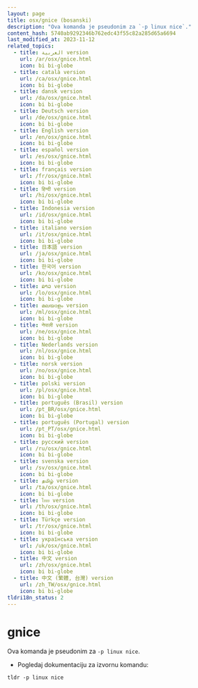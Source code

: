 ```yaml
---
layout: page
title: osx/gnice (bosanski)
description: "Ova komanda je pseudonim za `-p linux nice`."
content_hash: 5740ab9292346b762edc43f55c82a285d65a6694
last_modified_at: 2023-11-12
related_topics:
  - title: العربية version
    url: /ar/osx/gnice.html
    icon: bi bi-globe
  - title: català version
    url: /ca/osx/gnice.html
    icon: bi bi-globe
  - title: dansk version
    url: /da/osx/gnice.html
    icon: bi bi-globe
  - title: Deutsch version
    url: /de/osx/gnice.html
    icon: bi bi-globe
  - title: English version
    url: /en/osx/gnice.html
    icon: bi bi-globe
  - title: español version
    url: /es/osx/gnice.html
    icon: bi bi-globe
  - title: français version
    url: /fr/osx/gnice.html
    icon: bi bi-globe
  - title: हिन्दी version
    url: /hi/osx/gnice.html
    icon: bi bi-globe
  - title: Indonesia version
    url: /id/osx/gnice.html
    icon: bi bi-globe
  - title: italiano version
    url: /it/osx/gnice.html
    icon: bi bi-globe
  - title: 日本語 version
    url: /ja/osx/gnice.html
    icon: bi bi-globe
  - title: 한국어 version
    url: /ko/osx/gnice.html
    icon: bi bi-globe
  - title: ລາວ version
    url: /lo/osx/gnice.html
    icon: bi bi-globe
  - title: മലയാളം version
    url: /ml/osx/gnice.html
    icon: bi bi-globe
  - title: नेपाली version
    url: /ne/osx/gnice.html
    icon: bi bi-globe
  - title: Nederlands version
    url: /nl/osx/gnice.html
    icon: bi bi-globe
  - title: norsk version
    url: /no/osx/gnice.html
    icon: bi bi-globe
  - title: polski version
    url: /pl/osx/gnice.html
    icon: bi bi-globe
  - title: português (Brasil) version
    url: /pt_BR/osx/gnice.html
    icon: bi bi-globe
  - title: português (Portugal) version
    url: /pt_PT/osx/gnice.html
    icon: bi bi-globe
  - title: русский version
    url: /ru/osx/gnice.html
    icon: bi bi-globe
  - title: svenska version
    url: /sv/osx/gnice.html
    icon: bi bi-globe
  - title: தமிழ் version
    url: /ta/osx/gnice.html
    icon: bi bi-globe
  - title: ไทย version
    url: /th/osx/gnice.html
    icon: bi bi-globe
  - title: Türkçe version
    url: /tr/osx/gnice.html
    icon: bi bi-globe
  - title: українська version
    url: /uk/osx/gnice.html
    icon: bi bi-globe
  - title: 中文 version
    url: /zh/osx/gnice.html
    icon: bi bi-globe
  - title: 中文 (繁體, 台灣) version
    url: /zh_TW/osx/gnice.html
    icon: bi bi-globe
tldri18n_status: 2
---
```

# gnice

Ova komanda je pseudonim za `-p linux nice`.

- Pogledaj dokumentaciju za izvornu komandu:

`tldr -p linux nice`
